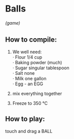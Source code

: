 # Balls

###### (game)

## How to compile:

1. We well need:  
· Flour 1/4 cup  
· Baking powder (much)  
· Sugar singular tablespoon  
· Salt none  
· Milk one gallon  
· Egg - an EGG  

2. mix everything together
3. Freeze to 350 °C

 ## How to play:
 touch and drag a BALL
